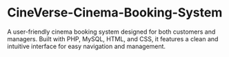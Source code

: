 # CineVerse-Cinema-Booking-System
A user-friendly cinema booking system designed for both customers and managers. Built with PHP, MySQL, HTML, and CSS, it features a clean and intuitive interface for easy navigation and management.
